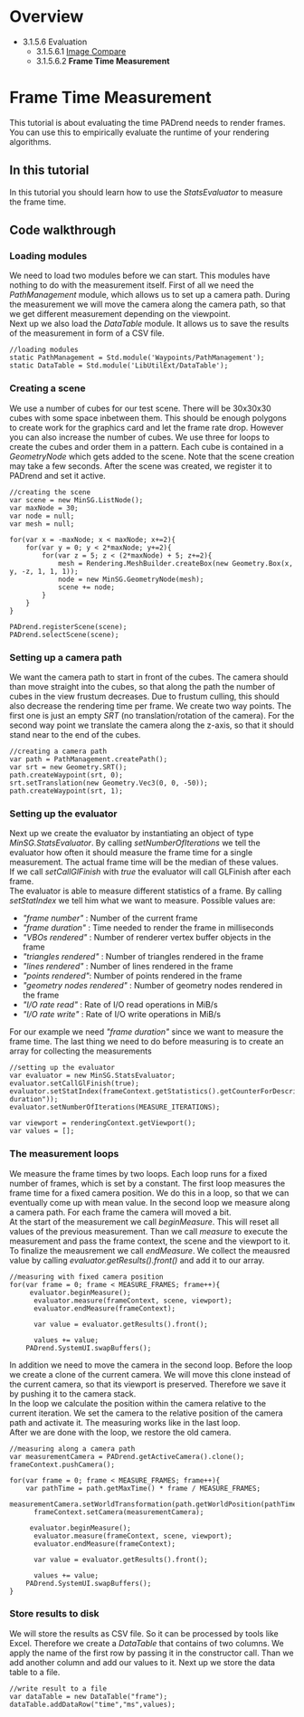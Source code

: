<!------------------------------------------------------------------------------------------------
This work is licensed under the Creative Commons Attribution-ShareAlike 4.0 International License.
 To view a copy of this license, visit http://creativecommons.org/licenses/by-sa/4.0/.
 Author: Florian Pieper (fpieper@mail.uni-paderborn.de)
 PADrend Version 1.0.0
------------------------------------------------------------------------------------------------->
<!---BEGINN_INDEXSECTION--->
<!---Automaticly generated section. Do not edit!!!--->
# Overview
* 3.1.5.6 Evaluation
    * 3.1.5.6.1 [Image Compare](../../../../../3_Development_Guide/1_EScript/5_MinSG/6_Evaluation/1_Image_Compare/Image_Compare.md)
    * 3.1.5.6.2 **Frame Time Measurement**
<!---END_INDEXSECTION--->

# Frame Time Measurement
This tutorial is about evaluating the time PADrend needs to render frames.
You can use this to empirically evaluate the runtime of your rendering algorithms.

## In this tutorial
In this tutorial you should learn how to use the _StatsEvaluator_ to measure the frame time.

## Code walkthrough

### Loading modules
We need to load two modules before we can start.
This modules have nothing to do with the measurement itself.
First of all we need the _PathManagement_ module, which allows us to set up a camera path.
During the measurement we will move the camera along the camera path, so that we get different measurement depending on the viewpoint.  
Next up we also load the _DataTable_ module.
It allows us to save the results of the measurement in form of a CSV file.

<!---INCLUDE src=MeasureFrameTime.escript, start=14, end=16--->
<!---BEGINN_CODESECTION--->
<!---Automaticly generated section. Do not edit!!!--->
    //loading modules
    static PathManagement = Std.module('Waypoints/PathManagement');
    static DataTable = Std.module('LibUtilExt/DataTable');
<!---END_CODESECTION--->

### Creating a scene
We use a number of cubes for our test scene.
There will be 30x30x30 cubes with some space inbetween them.
This should be enough polygons to create work for the graphics card and let the frame rate drop.
However you can also increase the number of cubes.
We use three for loops to create the cubes and order them in a pattern.
Each cube is contained in a _GeometryNode_ which gets added to the scene.
Note that the scene creation may take a few seconds.
After the scene was created, we register it to PADrend and set it active.

<!---INCLUDE src=MeasureFrameTime.escript, start=22, end=39--->
<!---BEGINN_CODESECTION--->
<!---Automaticly generated section. Do not edit!!!--->
    //creating the scene
    var scene = new MinSG.ListNode();
    var maxNode = 30;
    var node = null;
    var mesh = null;
    
    for(var x = -maxNode; x < maxNode; x+=2){
        for(var y = 0; y < 2*maxNode; y+=2){
            for(var z = 5; z < (2*maxNode) + 5; z+=2){
                mesh = Rendering.MeshBuilder.createBox(new Geometry.Box(x, y, -z, 1, 1, 1));
                node = new MinSG.GeometryNode(mesh);
                scene += node;
            }
        }
    }
    
    PADrend.registerScene(scene);
    PADrend.selectScene(scene);
<!---END_CODESECTION--->

### Setting up a camera path
We want the camera path to start in front of the cubes.
The camera should than move straight into the cubes, so that along the path the number of cubes in the view frustum decreases.
Due to frustum culling, this should also decrease the rendering time per frame.
We create two way points.
The first one is just an empty _SRT_ (no translation/rotation of the camera).
For the second way point we translate the camera along the z-axis, so that it should stand near to the end of the cubes.

<!---INCLUDE src=MeasureFrameTime.escript, start=41, end=46--->
<!---BEGINN_CODESECTION--->
<!---Automaticly generated section. Do not edit!!!--->
    //creating a camera path
    var path = PathManagement.createPath();
    var srt = new Geometry.SRT();
    path.createWaypoint(srt, 0);
    srt.setTranslation(new Geometry.Vec3(0, 0, -50)); 
    path.createWaypoint(srt, 1);
<!---END_CODESECTION--->

### Setting up the evaluator
Next up we create the evaluator by instantiating an object of type _MinSG.StatsEvaluator_.
By calling _setNumberOfIterations_ we tell the evaluator how often it should measure the frame time for a single measurement.
The actual frame time will be the median of these values.  
If we call _setCallGlFinish_ with _true_ the evaluator will call GLFinish after each frame.  
The evaluator is able to measure different statistics of a frame.
By calling _setStatIndex_ we tell him what we want to measure.
Possible values are:

* _"frame number"_ : Number of the current frame
* _"frame duration"_ : Time needed to render the frame in milliseconds
* _"VBOs rendered"_ : Number of renderer vertex buffer objects in the frame
* _"triangles rendered"_ : Number of triangles rendered in the frame
* _"lines rendered"_ : Number of lines rendered in the frame
* _"points rendered"_: Number of points rendered in the frame
* _"geometry nodes rendered"_ : Number of geometry nodes rendered in the frame
* _"I/O rate read"_ : Rate of I/O read operations in MiB/s
* _"I/O rate write"_ : Rate of I/O write operations in MiB/s

For our example we need _"frame duration"_ since we want to measure the frame time.
The last thing we need to do before measuring is to create an array for collecting the  measurements

<!---INCLUDE src=MeasureFrameTime.escript, start=48, end=55--->
<!---BEGINN_CODESECTION--->
<!---Automaticly generated section. Do not edit!!!--->
    //setting up the evaluator
    var evaluator = new MinSG.StatsEvaluator;
    evaluator.setCallGlFinish(true);
    evaluator.setStatIndex(frameContext.getStatistics().getCounterForDescription("frame duration"));
    evaluator.setNumberOfIterations(MEASURE_ITERATIONS);
    
    var viewport = renderingContext.getViewport();
    var values = [];
<!---END_CODESECTION--->

### The measurement loops
We measure the frame times by two loops.
Each loop runs for a fixed number of frames, which is set by a constant.
The first loop measures the frame time for a fixed camera position.
We do this in a loop, so that we can eventually come up with mean value.
In the second loop we measure along a camera path.
For each frame the camera will moved a bit.  
At the start of the measurement we call _beginMeasure_.
This will reset all values of the previous measurement.
Than we call _measure_ to execute the measurement and pass the frame context, the scene and the viewport to it.
To finalize the meausrement we call _endMeasure_.
We collect the meausred value by calling _evaluator.getResults().front()_ and add it to our array.

<!---INCLUDE src=MeasureFrameTime.escript, start=56, end=66--->
<!---BEGINN_CODESECTION--->
<!---Automaticly generated section. Do not edit!!!--->
    
    //measuring with fixed camera position
    for(var frame = 0; frame < MEASURE_FRAMES; frame++){
         evaluator.beginMeasure();
          evaluator.measure(frameContext, scene, viewport);
          evaluator.endMeasure(frameContext);
      
          var value = evaluator.getResults().front();
          
          values += value;   
        PADrend.SystemUI.swapBuffers();
<!---END_CODESECTION--->

In addition we need to move the camera in the second loop.
Before the loop we create a clone of the current camera.
We will move this clone instead of the current camera, so that its viewport is preserved.
Therefore we save it by pushing it to the camera stack.  
In the loop we calculate the position within the camera relative to the current iteration.
We set the camera to the relative position of the camera path and activate it.
The measuring works like in the last loop.  
After we are done with the loop, we restore the old camera.

<!---INCLUDE src=MeasureFrameTime.escript, start=68, end=87--->
<!---BEGINN_CODESECTION--->
<!---Automaticly generated section. Do not edit!!!--->
    
    //measuring along a camera path
    var measurementCamera = PADrend.getActiveCamera().clone();
    frameContext.pushCamera();
    
    for(var frame = 0; frame < MEASURE_FRAMES; frame++){
        var pathTime = path.getMaxTime() * frame / MEASURE_FRAMES;
          measurementCamera.setWorldTransformation(path.getWorldPosition(pathTime));
          frameContext.setCamera(measurementCamera);
      
         evaluator.beginMeasure();
          evaluator.measure(frameContext, scene, viewport);
          evaluator.endMeasure(frameContext);
      
          var value = evaluator.getResults().front();
          
          values += value;   
        PADrend.SystemUI.swapBuffers();
    }
    
<!---END_CODESECTION--->

### Store results to disk
We will store the results as CSV file.
So it can be processed by tools like Excel.
Therefore we create a _DataTable_ that contains of two columns.
We apply the name of the first row by passing it in the constructor call.
Than we add another column and add our values to it.
Next up we store the data table to a file.

<!---INCLUDE src=MeasureFrameTime.escript, start=89, end=92--->
<!---BEGINN_CODESECTION--->
<!---Automaticly generated section. Do not edit!!!--->
    
    //write result to a file
    var dataTable = new DataTable("frame");
    dataTable.addDataRow("time","ms",values);
<!---END_CODESECTION--->
